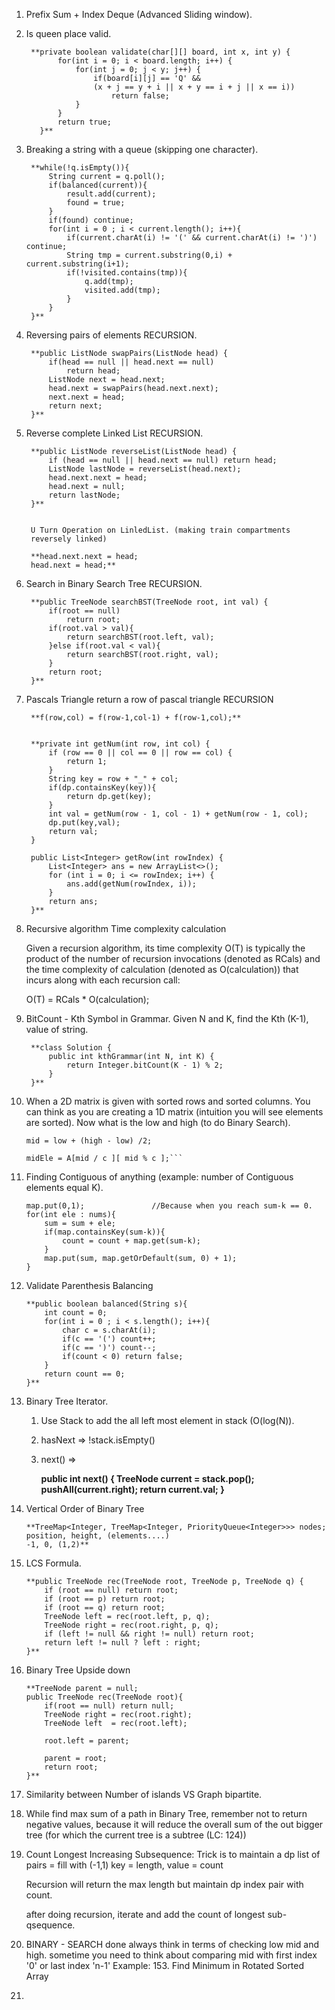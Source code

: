 1. Prefix Sum + Index Deque (Advanced Sliding window).
2. Is queen place valid.

        **private boolean validate(char[][] board, int x, int y) {
              for(int i = 0; i < board.length; i++) {
                  for(int j = 0; j < y; j++) {
                      if(board[i][j] == 'Q' && 
                      (x + j == y + i || x + y == i + j || x == i))
                          return false;
                  }
              }
              return true;
          }**

3. Breaking a string with a queue (skipping one character).

        **while(!q.isEmpty()){
            String current = q.poll();
            if(balanced(current)){
                result.add(current);
                found = true;
            }
            if(found) continue;
            for(int i = 0 ; i < current.length(); i++){
                if(current.charAt(i) != '(' && current.charAt(i) != ')') continue;
                String tmp = current.substring(0,i) + current.substring(i+1);
                if(!visited.contains(tmp)){
                    q.add(tmp);
                    visited.add(tmp);
                }
            }
        }**

4. Reversing pairs of elements RECURSION.

        **public ListNode swapPairs(ListNode head) {
            if(head == null || head.next == null)
                return head;
            ListNode next = head.next;
            head.next = swapPairs(head.next.next);
            next.next = head;
            return next;
        }**

5. Reverse complete Linked List RECURSION.

        **public ListNode reverseList(ListNode head) {
            if (head == null || head.next == null) return head;
            ListNode lastNode = reverseList(head.next);
            head.next.next = head;
            head.next = null;
            return lastNode;
        }**

            
        U Turn Operation on LinledList. (making train compartments
        reversely linked)
        
        **head.next.next = head;
        head.next = head;**
        
6. Search in Binary Search Tree RECURSION.

        **public TreeNode searchBST(TreeNode root, int val) {
            if(root == null)
                return root;
            if(root.val > val){
                return searchBST(root.left, val);
            }else if(root.val < val){
                return searchBST(root.right, val);
            }
            return root;
        }**


7. Pascals Triangle return a row of pascal triangle RECURSION

        **f(row,col) = f(row-1,col-1) + f(row-1,col);**
        
    
        **private int getNum(int row, int col) {
            if (row == 0 || col == 0 || row == col) {
                return 1;
            }
            String key = row + "_" + col;
            if(dp.containsKey(key)){
                return dp.get(key);
            }
            int val = getNum(row - 1, col - 1) + getNum(row - 1, col);
            dp.put(key,val);
            return val;
        }
    
        public List<Integer> getRow(int rowIndex) {
            List<Integer> ans = new ArrayList<>();
            for (int i = 0; i <= rowIndex; i++) {
                ans.add(getNum(rowIndex, i));
            }
            return ans;
        }**

8. Recursive algorithm Time complexity calculation

    Given a recursion algorithm, its time complexity 
    O(T) is typically the product of the number of recursion 
    invocations (denoted as RCals) and the time complexity of calculation 
    (denoted as O(calculation)) that incurs along with each recursion 
    call:
    
    O(T) = RCals * O(calculation);
    
    
9. BitCount - Kth Symbol in Grammar. Given N and K, find the Kth (K-1), value
    of string.

        **class Solution {
            public int kthGrammar(int N, int K) {
                return Integer.bitCount(K - 1) % 2;
            }
        }**

10. When a 2D matrix is given with sorted rows and sorted columns. You can think
    as you are creating a 1D matrix (intuition you will see elements are 
    sorted). Now what is the low and high (to do Binary Search).
    
    ```low = 0; high = r * c - 1;
    mid = low + (high - low) /2;
    
    midEle = A[mid / c ][ mid % c ];```

11. Finding Contiguous of anything (example: number of Contiguous elements 
    equal K).
    
    
        map.put(0,1);               //Because when you reach sum-k == 0.
        for(int ele : nums){
            sum = sum + ele;
            if(map.containsKey(sum-k)){
                count = count + map.get(sum-k);
            }
            map.put(sum, map.getOrDefault(sum, 0) + 1);
        }
      

12. Validate Parenthesis Balancing

        **public boolean balanced(String s){
            int count = 0;
            for(int i = 0 ; i < s.length(); i++){
                char c = s.charAt(i);
                if(c == '(') count++;
                if(c == ')') count--;
                if(count < 0) return false;
            }
            return count == 0;
        }**        

13. Binary Tree Iterator.
    1. Use Stack to add the all left most element in stack (O(log(N)).
    2. hasNext => !stack.isEmpty()
    3. next() => 
    
       **public int next() {
           TreeNode current = stack.pop();
           pushAll(current.right);
           return current.val;
       }**

14. Vertical Order of Binary Tree
    
        **TreeMap<Integer, TreeMap<Integer, PriorityQueue<Integer>>> nodes;
        position, height, (elements....)
        -1, 0, (1,2)**
           
15. LCS Formula.

        **public TreeNode rec(TreeNode root, TreeNode p, TreeNode q) {
            if (root == null) return root;
            if (root == p) return root;
            if (root == q) return root;
            TreeNode left = rec(root.left, p, q);
            TreeNode right = rec(root.right, p, q);
            if (left != null && right != null) return root;
            return left != null ? left : right;
        }**

16. Binary Tree Upside down

        **TreeNode parent = null;
        public TreeNode rec(TreeNode root){
            if(root == null) return null;
            TreeNode right = rec(root.right);
            TreeNode left  = rec(root.left);
    
            root.left = parent;
            
            parent = root;
            return root;
        }**

17. Similarity between Number of islands VS Graph bipartite.

18. While find max sum of a path in Binary Tree, remember not to return negative
    values, because it will reduce the overall sum of the out bigger tree (for
    which the current tree is a subtree (LC: 124))

19. Count Longest Increasing Subsequence:
    Trick is to maintain a dp list of pairs = fill with (-1,1)
    key = length, value = count
    
    Recursion will return the max length but maintain dp index pair with count.
    
    after doing recursion, iterate and add the count of longest sub-qsequence.
    
20. BINARY - SEARCH
    done always think in terms of checking low mid and high.
    sometime you need to think about comparing mid with first index '0' or
    last index 'n-1'
    Example: 153. Find Minimum in Rotated Sorted Array
    
21. 